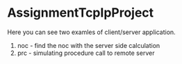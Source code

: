 # AssignmentTcpIpProject

Here you can see two examles of client/server application.
1) noc - find the noc with the server side calculation
2) prc - simulating procedure call to remote server 
